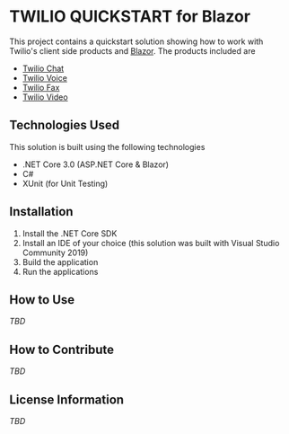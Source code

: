 # TWILIO QUICKSTART for Blazor

This project contains a quickstart solution showing how to work with Twilio's client side products and [Blazor](https://www.blazor.net). The products included are

- [Twilio Chat](https://www.twilio.com/chat)
- [Twilio Voice](https://www.twilio.com/voice)
- [Twilio Fax](https://www.twilio.com/fax)
- [Twilio Video](https://www.twilio.com/video)

## Technologies Used

This solution is built using the following technologies

- .NET Core 3.0 (ASP.NET Core & Blazor)
- C#
- XUnit (for Unit Testing)

## Installation

1. Install the .NET Core SDK
2. Install an IDE of your choice (this solution was built with Visual Studio Community 2019)
3. Build the application
4. Run the applications

## How to Use

_TBD_

## How to Contribute

_TBD_

## License Information

_TBD_